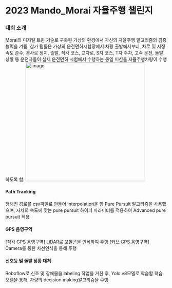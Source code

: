 # 2023 Mando_Morai 자율주행 챌린지
### 대회 소개 
Morai의 디지털 트윈 기술로 구축된 가상의 환경에서 자신의 자율주행 알고리즘의 검증 능력을 겨룸.
참가 팀들은 가상의 운전면허시험장에서 차량 출발에서부터, 차로 및 지정속도 준수, 경사로 정지, 출발, 직각 코스, 교차로,
S자 코스, T자 주차, 고속 운전, 돌발상황 등 운전자들이 실제 운전면허 시험에서 수행하는 동일 미션을 자율주행차량이 수행하도록 함.
<img width="370" alt="image" src="https://github.com/user-attachments/assets/97c9ffcc-664d-4606-adf9-4baa62302661">

#### Path Tracking
정해진 경로를 csv파일로 만들어 interpolation을 함
Pure Pursuit 알고리즘을 사용했으며, 자차의 속도에 맞는 pure pursuit 하이퍼 파라미터를 적용하여 
Advanced pure pursuit 적용

#### GPS 음영구역
[직각 GPS 음영구역]
LiDAR로 꼬깔콘을 인식하여 주행
[커브 GPS 음영구역]
Camera를 통한 차선인식을 통해 주행

#### 신호등 및 돌발 상황 대처
Roboflow로 신호 및 장애물을 labeling 작업을 거친 후, Yolo v8모델로 학습함
학습 모델을 통해, 차량의 decision making알고리즘을 수행

